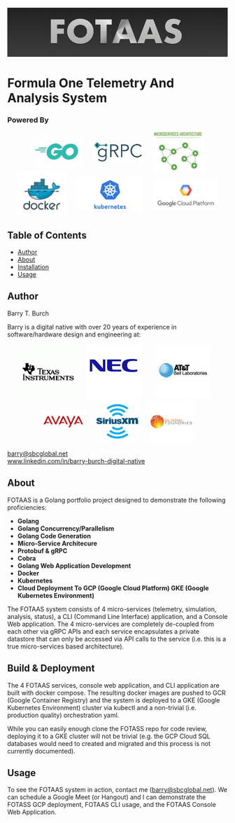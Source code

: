 
![logo](./assets/images/fotass-logo.png)

# Formula One Telemetry And Analysis System

### Powered By

<p align="middle">
    <img src="./assets/images/go-logo-2.jpg" width="115" align="center" hspace="10">
    <img src="./assets/images/grpc-logo.png" width="115" align="center" hspace="10">
    <img src="./assets/images/microservices-logo.jpg" width="115" align="center" hspace="10">
    <img src="./assets/images/docker-logo.png" width="115" align="center" hspace="10">
    <img src="./assets/images/kubernetes-logo.png" width="150" align="center" hspace="10">
    <img src="./assets/images/gcp-logo.png" width="150" align="center" hspace="10">
</p>

## Table of Contents

- [Author](#author)
- [About](#about)
- [Installation](#installation)
- [Usage](#usage)

## Author
Barry T. Burch<br>

Barry is a digital native with over 20 years of experience in software/hardware design and engineering at:

<p align="middle">
    <img src="./assets/images/ti-logo-2.png" align="center" hspace="10">
    <img src="./assets/images/nec-logo-2.png" align="center" hspace="10">
    <img src="./assets/images/att-logo-2.jpeg" align="center" hspace="20">
    <img src="./assets/images/avaya-logo-2.png" width="100" align="center" hspace="10">
    <img src="./assets/images/sxm-logo.jpeg" width="100" align="center" hspace="10">
    <img src="./assets/images/gf-logo.jpeg" width="100" align="center" hspace="10">
</p>

barry@sbcglobal.net<br>
www.linkedin.com/in/barry-burch-digital-native<br>

## About

FOTAAS is a Golang portfolio project designed to demonstrate the following proficiencies:

* **Golang**
* **Golang Concurrency/Parallelism**
* **Golang Code Generation**
* **Micro-Service Architecure**
* **Protobuf & gRPC**
* **Cobra**
* **Golang Web Application Development**
* **Docker**
* **Kubernetes**
* **Cloud Deployment To GCP (Google Cloud Platform) GKE (Google Kubernetes Environment)**

The FOTAAS system consists of 4 micro-services (telemetry, simulation, analysis, status), a CLI (Command Line Interface)
application, and a Console Web application. The 4 micro-services are completely de-coupled from each other via gRPC APIs
and each service encapsulates a private datastore that can only be accessed via API calls to the service (i.e. this is a
true micro-services based architecture).

## Build & Deployment

The 4 FOTAAS services, console web application, and CLI application are built with docker compose. The resulting docker
images are pushed to GCR (Google Container Registry) and the system is deployed to a GKE (Google Kubernetes Environment)
cluster via kubectl and a non-trivial (i.e. production quality) orchestration yaml.

While you can easily enough clone the FOTASS repo for code review, deploying it to a GKE cluster will not be trivial
(e.g. the GCP Cloud SQL databases would need to created and migrated and this process is not currently documented).

## Usage

To see the FOTAAS system in action, contact me (barry@sbcglobal.net). We can schedule a Google Meet
(or Hangout) and I can demonstrate the FOTASS GCP deployment, FOTAAS CLI usage, and the FOTAAS Console Web Application.
